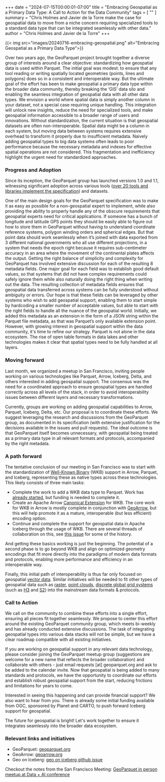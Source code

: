 +++
date = "2024-07-15T00:00:01-07:00"
title = "Embracing Geospatial as a Primary Data Type: A Call to Action for the Data Community"
tags = [ ""
]
summary = "Chris Holmes and Javier de la Torre make the case for geospatial data to move from a niche concern requiring specialized tools to a standard data type that can be integrated seamlessly with other data."
author = "Chris Holmes and Javier de la Torre"
+++

{{< img src="images/20240716-embracing-geospatial.png" alt="Embracing Geospatial as a Primary Data Type">}}

Over two years ago, the GeoParquet project brought together a diverse group of interests around a clear objective: standardizing how geospatial data is used within Parquet. The initial goal was modest: to ensure that any tool reading or writing spatially located geometries (points, lines and polygons) does so in a consistent and interoperable way. But the ultimate goal of the effort has been to make geospatial a primary data type within the broader data community, thereby breaking the ‘GIS’ data silo and enabling the seamless integration of geospatial data with all other data types. We envision a world where spatial data is simply another column in your dataset, not a special case requiring unique handling. This integration will unlock new insights, reduce the need for specialized tools, and make geospatial information accessible to a broader range of users and innovations.
Without standardization, the current situation is that geospatial datasets are often non-interoperable. Spatial data might be a column in each system, but moving data between systems requires extensive overhead to transform it properly due to insufficient metadata. Naively adding geospatial types to big data systems often leads to poor performance because the necessary metadata and indexes for effective spatial operations are not considered. This fragmentation and inefficiency highlight the urgent need for standardized approaches.

### Progress and Adoption
Since its inception, the GeoParquet group has launched versions 1.0 and 1.1, witnessing significant adoption across various tools ([over 20 tools and libraries implement the specification](https://geoparquet.org/#implementations)) and datasets.

One of the main design goals for the GeoParquet specification was to make it as easy as possible for a non-geospatial expert to implement, while also providing the ability to properly handle any of the obscure requirements that geospatial experts need for critical applications. If someone has a bunch of longitude and latitude GPS points they should be easily able to figure out how to store them in GeoParquet without having to understand coordinate reference systems, polygon winding orders and spherical edges. But that point data should work seamlessly when it’s joined with data exported from 3 different national governments who all use different projections, in a system that needs the epoch right because it requires sub-centimeter accuracy in an area where the movement of the continental plates affects the output. 
Getting the right balance of simplicity and complexity for GeoParquet has involved extensive discussion for each of the resulting 8 metadata fields. One major goal for each field was to establish good default values, so that systems that did not have complex requirements could safely ignore them while also naturally doing the right thing when writing out the data. The resulting collection of metadata fields ensures that geospatial data transferred across systems can be fully understood without ambiguity or errors. Our hope is that these fields can be leveraged by other systems who wish to add geospatial support, enabling them to start simple by hardcoding a smaller number of acceptable values, but able to start with the right fields to handle all the nuance of the geospatial world.
Initially, we added this metadata as an extension in the form of a JSON string within the Parquet file metadata, as that was Parquet’s only available extension point. However, with growing interest in geospatial support within the data community, it's time to refine our strategy. Parquet is not alone in the data ecosystem. The rise of open table formats in data lakes and other technologies makes it clear that spatial types need to be fully handled at all layers.

### Moving forward
Last month, we organized a meetup in San Francisco, inviting people working on various technologies like Parquet, Arrow, Iceberg, Delta, and others interested in adding geospatial support. The consensus was the need for a coordinated approach to ensure geospatial types are handled correctly across all levels of the stack, in order to avoid interoperability issues between different layers and necessary transformations.

Currently, groups are working on adding geospatial capabilities to Arrow, Parquet, Iceberg, Delta, etc. Our proposal is to coordinate these efforts. We suggest leveraging the research and discussions from the GeoParquet group, as documented in its specification (with extensive justification for the decisions available in the issues and pull requests). The ideal outcome is that GeoParquet itself becomes unnecessary, with geospatial being treated as a primary data type in all relevant formats and protocols, accompanied by the right metadata.

### A path forward
The tentative conclusion of our meeting in San Francisco was to start with the standardization of [Well-Known Binary](https://en.wikipedia.org/wiki/Well-known_text_representation_of_geometry) (WKB) support in Arrow, Parquet, and Iceberg, representing these as native types across these technologies. This likely consists of three main tasks:
* Complete the work to add a WKB data type to Parquet. Work has [already started](https://github.com/apache/parquet-format/pull/240), but funding is needed to complete it.
* Create an Apache Arrow [Canonical Extension](https://arrow.apache.org/docs/format/CanonicalExtensions.html#official-list) for WKB. The core work for WKB in Arrow is mostly complete in conjunction with [GeoArrow](https://geoarrow.org/), but this will help promote it as a mature, interoperable (but less efficient) encoding option.
* Continue and complete the support for geospatial data in Apache Iceberg through the usage of WKB. There are several threads of collaboration on this, see [this issue](https://github.com/apache/iceberg/issues/2586) for some of the history.

And getting these basics working is just the beginning. The potential of a second phase is to go beyond WKB and align on optimized geometry encodings that fit more directly into the paradigms of modern data formats and protocols, enabling more performance and efficiency in an interoperable way.

Finally, this initial path of interoperability is thus far only focused on geospatial [vector data](https://en.wikipedia.org/wiki/Data_model_(GIS)#Vector_data_model). Similar initiatives will be needed to fit other types of geospatial data such as [raster](https://en.wikipedia.org/wiki/Data_model_(GIS)#Raster_data_model), [point clouds](https://en.wikipedia.org/wiki/Point_cloud), [discrete global grid systems](https://en.wikipedia.org/wiki/Discrete_global_grid) (such as [H3](https://h3geo.org) and [S2](https://s2geometry.io)) into the mainstream data formats & protocols. 

### Call to Action
We call on the community to combine these efforts into a single effort, ensuring all pieces fit together seamlessly. We propose to center this effort around the existing GeoParquet community group, which meets bi-weekly and has already conducted extensive discussions. The task of integrating geospatial types into various data stacks will not be simple, but we have a clear roadmap compatible with all existing initiatives. 

If you are working on geospatial support in any relevant data technology, please consider joining the GeoParquet meetup group (suggestions are welcome for a new name that reflects the broader collaboration) and collaborate with others - just email requests [at] geoparquet.org and ask to be added to the calendar invite. Now that geospatial is being added to many standards and protocols, we have the opportunity to coordinate our efforts and establish robust geospatial support from the start, reducing frictions and limitations for years to come. 

Interested in seeing this happening and can provide financial support? We also want to hear from you. There is already some initial funding available from OGC, sponsored by Planet and CARTO, to push forward Iceberg support for geospatial.

The future for geospatial is bright! Let's work together to ensure it integrates seamlessly into the broader data ecosystem.

### Relevant links and initiatives
* GeoParquet: [geoparquet.org](https://geoparquet.org)
* GeoArrow: [geoarrow.org](https://geoarrow.org/)
* Geo on Iceberg: [geo on iceberg github issue](https://github.com/apache/iceberg/issues/2586)

Checkout the notes from the San Francisco Meeting: [GeoParquet in person meetup at Data + AI conference](https://docs.google.com/document/d/1Dj9F8185qmrz2CpEvgKDlXQkHpBL8CjqGy_JS-hMetI/edit#heading=h.d8n988fv1mve) 
